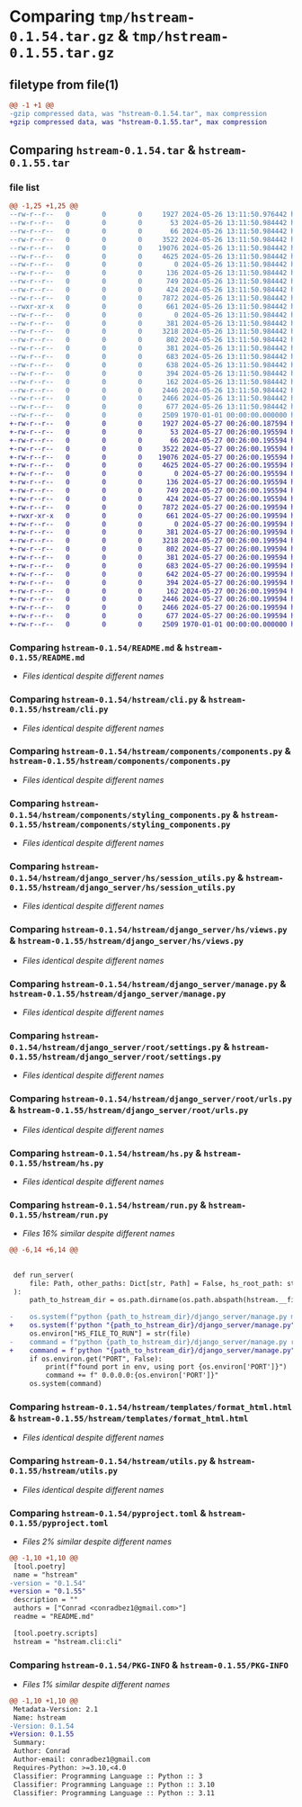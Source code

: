 # Comparing `tmp/hstream-0.1.54.tar.gz` & `tmp/hstream-0.1.55.tar.gz`

## filetype from file(1)

```diff
@@ -1 +1 @@
-gzip compressed data, was "hstream-0.1.54.tar", max compression
+gzip compressed data, was "hstream-0.1.55.tar", max compression
```

## Comparing `hstream-0.1.54.tar` & `hstream-0.1.55.tar`

### file list

```diff
@@ -1,25 +1,25 @@
--rw-r--r--   0        0        0     1927 2024-05-26 13:11:50.976442 hstream-0.1.54/README.md
--rw-r--r--   0        0        0       53 2024-05-26 13:11:50.984442 hstream-0.1.54/hstream/__init__.py
--rw-r--r--   0        0        0       66 2024-05-26 13:11:50.984442 hstream-0.1.54/hstream/__main__.py
--rw-r--r--   0        0        0     3522 2024-05-26 13:11:50.984442 hstream-0.1.54/hstream/cli.py
--rw-r--r--   0        0        0    19076 2024-05-26 13:11:50.984442 hstream-0.1.54/hstream/components/components.py
--rw-r--r--   0        0        0     4625 2024-05-26 13:11:50.984442 hstream-0.1.54/hstream/components/styling_components.py
--rw-r--r--   0        0        0        0 2024-05-26 13:11:50.984442 hstream-0.1.54/hstream/django_server/hs/__init__.py
--rw-r--r--   0        0        0      136 2024-05-26 13:11:50.984442 hstream-0.1.54/hstream/django_server/hs/apps.py
--rw-r--r--   0        0        0      749 2024-05-26 13:11:50.984442 hstream-0.1.54/hstream/django_server/hs/session_utils.py
--rw-r--r--   0        0        0      424 2024-05-26 13:11:50.984442 hstream-0.1.54/hstream/django_server/hs/urls.py
--rw-r--r--   0        0        0     7872 2024-05-26 13:11:50.984442 hstream-0.1.54/hstream/django_server/hs/views.py
--rwxr-xr-x   0        0        0      661 2024-05-26 13:11:50.984442 hstream-0.1.54/hstream/django_server/manage.py
--rw-r--r--   0        0        0        0 2024-05-26 13:11:50.984442 hstream-0.1.54/hstream/django_server/root/__init__.py
--rw-r--r--   0        0        0      381 2024-05-26 13:11:50.984442 hstream-0.1.54/hstream/django_server/root/asgi.py
--rw-r--r--   0        0        0     3218 2024-05-26 13:11:50.984442 hstream-0.1.54/hstream/django_server/root/settings.py
--rw-r--r--   0        0        0      802 2024-05-26 13:11:50.984442 hstream-0.1.54/hstream/django_server/root/urls.py
--rw-r--r--   0        0        0      381 2024-05-26 13:11:50.984442 hstream-0.1.54/hstream/django_server/root/wsgi.py
--rw-r--r--   0        0        0      683 2024-05-26 13:11:50.984442 hstream-0.1.54/hstream/hs.py
--rw-r--r--   0        0        0      638 2024-05-26 13:11:50.984442 hstream-0.1.54/hstream/run.py
--rw-r--r--   0        0        0      394 2024-05-26 13:11:50.984442 hstream-0.1.54/hstream/template.py
--rw-r--r--   0        0        0      162 2024-05-26 13:11:50.984442 hstream-0.1.54/hstream/templates/error_html.html
--rw-r--r--   0        0        0     2446 2024-05-26 13:11:50.984442 hstream-0.1.54/hstream/templates/format_html.html
--rw-r--r--   0        0        0     2466 2024-05-26 13:11:50.984442 hstream-0.1.54/hstream/utils.py
--rw-r--r--   0        0        0      677 2024-05-26 13:11:50.984442 hstream-0.1.54/pyproject.toml
--rw-r--r--   0        0        0     2509 1970-01-01 00:00:00.000000 hstream-0.1.54/PKG-INFO
+-rw-r--r--   0        0        0     1927 2024-05-27 00:26:00.187594 hstream-0.1.55/README.md
+-rw-r--r--   0        0        0       53 2024-05-27 00:26:00.195594 hstream-0.1.55/hstream/__init__.py
+-rw-r--r--   0        0        0       66 2024-05-27 00:26:00.195594 hstream-0.1.55/hstream/__main__.py
+-rw-r--r--   0        0        0     3522 2024-05-27 00:26:00.195594 hstream-0.1.55/hstream/cli.py
+-rw-r--r--   0        0        0    19076 2024-05-27 00:26:00.195594 hstream-0.1.55/hstream/components/components.py
+-rw-r--r--   0        0        0     4625 2024-05-27 00:26:00.195594 hstream-0.1.55/hstream/components/styling_components.py
+-rw-r--r--   0        0        0        0 2024-05-27 00:26:00.195594 hstream-0.1.55/hstream/django_server/hs/__init__.py
+-rw-r--r--   0        0        0      136 2024-05-27 00:26:00.195594 hstream-0.1.55/hstream/django_server/hs/apps.py
+-rw-r--r--   0        0        0      749 2024-05-27 00:26:00.195594 hstream-0.1.55/hstream/django_server/hs/session_utils.py
+-rw-r--r--   0        0        0      424 2024-05-27 00:26:00.195594 hstream-0.1.55/hstream/django_server/hs/urls.py
+-rw-r--r--   0        0        0     7872 2024-05-27 00:26:00.199594 hstream-0.1.55/hstream/django_server/hs/views.py
+-rwxr-xr-x   0        0        0      661 2024-05-27 00:26:00.199594 hstream-0.1.55/hstream/django_server/manage.py
+-rw-r--r--   0        0        0        0 2024-05-27 00:26:00.199594 hstream-0.1.55/hstream/django_server/root/__init__.py
+-rw-r--r--   0        0        0      381 2024-05-27 00:26:00.199594 hstream-0.1.55/hstream/django_server/root/asgi.py
+-rw-r--r--   0        0        0     3218 2024-05-27 00:26:00.199594 hstream-0.1.55/hstream/django_server/root/settings.py
+-rw-r--r--   0        0        0      802 2024-05-27 00:26:00.199594 hstream-0.1.55/hstream/django_server/root/urls.py
+-rw-r--r--   0        0        0      381 2024-05-27 00:26:00.199594 hstream-0.1.55/hstream/django_server/root/wsgi.py
+-rw-r--r--   0        0        0      683 2024-05-27 00:26:00.199594 hstream-0.1.55/hstream/hs.py
+-rw-r--r--   0        0        0      642 2024-05-27 00:26:00.199594 hstream-0.1.55/hstream/run.py
+-rw-r--r--   0        0        0      394 2024-05-27 00:26:00.199594 hstream-0.1.55/hstream/template.py
+-rw-r--r--   0        0        0      162 2024-05-27 00:26:00.199594 hstream-0.1.55/hstream/templates/error_html.html
+-rw-r--r--   0        0        0     2446 2024-05-27 00:26:00.199594 hstream-0.1.55/hstream/templates/format_html.html
+-rw-r--r--   0        0        0     2466 2024-05-27 00:26:00.199594 hstream-0.1.55/hstream/utils.py
+-rw-r--r--   0        0        0      677 2024-05-27 00:26:00.199594 hstream-0.1.55/pyproject.toml
+-rw-r--r--   0        0        0     2509 1970-01-01 00:00:00.000000 hstream-0.1.55/PKG-INFO
```

### Comparing `hstream-0.1.54/README.md` & `hstream-0.1.55/README.md`

 * *Files identical despite different names*

### Comparing `hstream-0.1.54/hstream/cli.py` & `hstream-0.1.55/hstream/cli.py`

 * *Files identical despite different names*

### Comparing `hstream-0.1.54/hstream/components/components.py` & `hstream-0.1.55/hstream/components/components.py`

 * *Files identical despite different names*

### Comparing `hstream-0.1.54/hstream/components/styling_components.py` & `hstream-0.1.55/hstream/components/styling_components.py`

 * *Files identical despite different names*

### Comparing `hstream-0.1.54/hstream/django_server/hs/session_utils.py` & `hstream-0.1.55/hstream/django_server/hs/session_utils.py`

 * *Files identical despite different names*

### Comparing `hstream-0.1.54/hstream/django_server/hs/views.py` & `hstream-0.1.55/hstream/django_server/hs/views.py`

 * *Files identical despite different names*

### Comparing `hstream-0.1.54/hstream/django_server/manage.py` & `hstream-0.1.55/hstream/django_server/manage.py`

 * *Files identical despite different names*

### Comparing `hstream-0.1.54/hstream/django_server/root/settings.py` & `hstream-0.1.55/hstream/django_server/root/settings.py`

 * *Files identical despite different names*

### Comparing `hstream-0.1.54/hstream/django_server/root/urls.py` & `hstream-0.1.55/hstream/django_server/root/urls.py`

 * *Files identical despite different names*

### Comparing `hstream-0.1.54/hstream/hs.py` & `hstream-0.1.55/hstream/hs.py`

 * *Files identical despite different names*

### Comparing `hstream-0.1.54/hstream/run.py` & `hstream-0.1.55/hstream/run.py`

 * *Files 16% similar despite different names*

```diff
@@ -6,14 +6,14 @@
 
 
 def run_server(
     file: Path, other_paths: Dict[str, Path] = False, hs_root_path: str = "/"
 ):
     path_to_hstream_dir = os.path.dirname(os.path.abspath(hstream.__file__))
 
-    os.system(f"python {path_to_hstream_dir}/django_server/manage.py migrate")
+    os.system(f'python "{path_to_hstream_dir}/django_server/manage.py" migrate')
     os.environ["HS_FILE_TO_RUN"] = str(file)
-    command = f"python {path_to_hstream_dir}/django_server/manage.py runserver"
+    command = f'python "{path_to_hstream_dir}/django_server/manage.py" runserver'
     if os.environ.get("PORT", False):
         print(f"found port in env, using port {os.environ['PORT']}")
         command += f" 0.0.0.0:{os.environ['PORT']}"
     os.system(command)
```

### Comparing `hstream-0.1.54/hstream/templates/format_html.html` & `hstream-0.1.55/hstream/templates/format_html.html`

 * *Files identical despite different names*

### Comparing `hstream-0.1.54/hstream/utils.py` & `hstream-0.1.55/hstream/utils.py`

 * *Files identical despite different names*

### Comparing `hstream-0.1.54/pyproject.toml` & `hstream-0.1.55/pyproject.toml`

 * *Files 2% similar despite different names*

```diff
@@ -1,10 +1,10 @@
 [tool.poetry]
 name = "hstream"
-version = "0.1.54"
+version = "0.1.55"
 description = ""
 authors = ["Conrad <conradbez1@gmail.com>"]
 readme = "README.md"
 
 [tool.poetry.scripts]
 hstream = "hstream.cli:cli"
```

### Comparing `hstream-0.1.54/PKG-INFO` & `hstream-0.1.55/PKG-INFO`

 * *Files 1% similar despite different names*

```diff
@@ -1,10 +1,10 @@
 Metadata-Version: 2.1
 Name: hstream
-Version: 0.1.54
+Version: 0.1.55
 Summary: 
 Author: Conrad
 Author-email: conradbez1@gmail.com
 Requires-Python: >=3.10,<4.0
 Classifier: Programming Language :: Python :: 3
 Classifier: Programming Language :: Python :: 3.10
 Classifier: Programming Language :: Python :: 3.11
```


